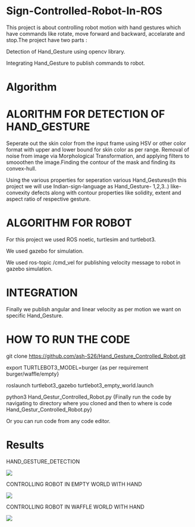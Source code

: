 # Sign-Controlled-Robot-In-ROS
This project is about controlling robot motion with hand gestures which have commands like rotate, move forward and backward, accelarate and stop.The project have two parts :

Detection of Hand_Gesture using opencv library.

Integrating Hand_Gesture to publish commands to robot.

# Algorithm
# ALORITHM FOR DETECTION OF HAND_GESTURE

Seperate out the skin color from the input frame using HSV or other color format with upper and lower bound for skin color as per range. Removal of noise from image via Morphological Transformation, and applying filters to smooothen the image.Finding the contour of the mask and finding its convex-hull.

Using the various properties for seperation various Hand_Gestures(In this project we will use Indian-sign-language as Hand_Gesture- 1,2,3..) like- convexity defects along with contour properties like solidity, extent and aspect ratio of respective gesture.

# ALGORITHM FOR ROBOT
For this project we used ROS noetic, turtlesim and turtlebot3.

We used gazebo for simulation.

We used ros-topic /cmd_vel for publishing velocity message to robot in gazebo simulation.

# INTEGRATION

Finally we publish angular and linear velocity as per motion we want on specific Hand_Gesture.

# HOW TO RUN THE CODE

git clone https://github.com/ash-S26/Hand_Gesture_Controlled_Robot.git

export TURTLEBOT3_MODEL=burger {as per requirement burger/waffle/empty}

roslaunch turtlebot3_gazebo turtlebot3_empty_world.launch

python3 Hand_Gestur_Controlled_Robot.py {Finally run the code by navigating to directory where you cloned and then to where is code Hand_Gestur_Controlled_Robot.py}

Or you can run code from any code editor.

# Results

HAND_GESTURE_DETECTION 

![](https://github.com/ash-S26/Hand_Gesture_Controlled_Robot/blob/main/Results/hand_detection.gif)

CONTROLLING ROBOT IN EMPTY WORLD WITH HAND

 ![](https://github.com/ash-S26/Hand_Gesture_Controlled_Robot/blob/main/Results/hand_gesture_control_robot_empty_world.gif)
 
 CONTROLLING ROBOT IN WAFFLE WORLD WITH HAND
 
 
  ![](https://github.com/ash-S26/Hand_Gesture_Controlled_Robot/blob/main/Results/hand_gesture_control_robot_waffle_world.gif)

